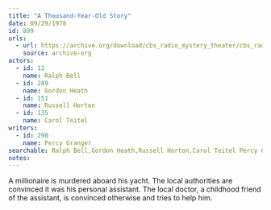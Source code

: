 ```yaml
---
title: "A Thousand-Year-Old Story"
date: 09/29/1978
id: 899
urls: 
  - url: https://archive.org/download/cbs_radio_mystery_theater/cbs_radio_mystery_theater-0851-0900.zip/cbs_radio_mystery_theater-0851-0900%2Fcbsrmt_0899_a_thousand_year_old_story.mp3
    source: archive-org
actors:  
  - id: 12
    name: Ralph Bell  
  - id: 289
    name: Gordon Heath  
  - id: 151
    name: Russell Horton  
  - id: 135
    name: Carol Teitel
writers:  
  - id: 290
    name: Percy Granger
searchable: Ralph Bell,Gordon Heath,Russell Horton,Carol Teitel Percy Granger
notes:  
---
```

A millionaire is murdered aboard his yacht. The local authorities are convinced it was his personal assistant. The local doctor, a childhood friend of the assistant, is convinced otherwise and tries to help him.